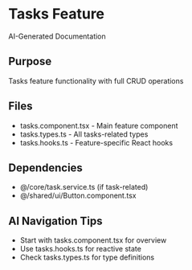 # Tasks Feature

AI-Generated Documentation

## Purpose
Tasks feature functionality with full CRUD operations

## Files
- tasks.component.tsx - Main feature component
- tasks.types.ts - All tasks-related types
- tasks.hooks.ts - Feature-specific React hooks

## Dependencies
- @/core/task.service.ts (if task-related)
- @/shared/ui/Button.component.tsx

## AI Navigation Tips
- Start with tasks.component.tsx for overview
- Use tasks.hooks.ts for reactive state
- Check tasks.types.ts for type definitions

